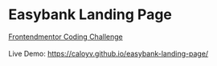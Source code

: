 # Easybank Landing Page
<a href="https://www.frontendmentor.io/challenges/easybank-landing-page-WaUhkoDN/hub" target="_blank">Frontendmentor Coding Challenge</a> <br/><br/>
Live Demo: <a href="https://caloyv.github.io/easybank-landing-page/" target="_blank">https://caloyv.github.io/easybank-landing-page/</a>
